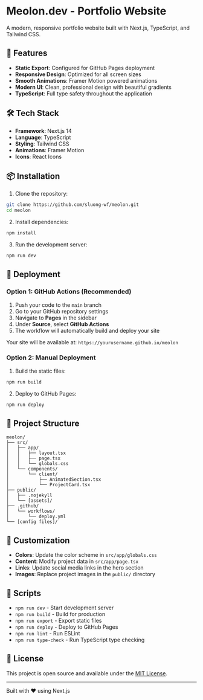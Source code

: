 # Meolon.dev - Portfolio Website

A modern, responsive portfolio website built with Next.js, TypeScript, and Tailwind CSS.

## 🚀 Features

- **Static Export**: Configured for GitHub Pages deployment
- **Responsive Design**: Optimized for all screen sizes
- **Smooth Animations**: Framer Motion powered animations
- **Modern UI**: Clean, professional design with beautiful gradients
- **TypeScript**: Full type safety throughout the application

## 🛠️ Tech Stack

- **Framework**: Next.js 14
- **Language**: TypeScript
- **Styling**: Tailwind CSS
- **Animations**: Framer Motion
- **Icons**: React Icons

## 📦 Installation

1. Clone the repository:
```bash
git clone https://github.com/sluong-wf/meolon.git
cd meolon
```

2. Install dependencies:
```bash
npm install
```

3. Run the development server:
```bash
npm run dev
```

## 🚀 Deployment

### Option 1: GitHub Actions (Recommended)

1. Push your code to the `main` branch
2. Go to your GitHub repository settings
3. Navigate to **Pages** in the sidebar
4. Under **Source**, select **GitHub Actions**
5. The workflow will automatically build and deploy your site

Your site will be available at: `https://yourusername.github.io/meolon`

### Option 2: Manual Deployment

1. Build the static files:
```bash
npm run build
```

2. Deploy to GitHub Pages:
```bash
npm run deploy
```

## 📁 Project Structure

```
meolon/
├── src/
│   ├── app/
│   │   ├── layout.tsx
│   │   ├── page.tsx
│   │   └── globals.css
│   └── components/
│       └── client/
│           ├── AnimatedSection.tsx
│           └── ProjectCard.tsx
├── public/
│   ├── .nojekyll
│   └── [assets]/
├── .github/
│   └── workflows/
│       └── deploy.yml
└── [config files]/
```

## 🎨 Customization

- **Colors**: Update the color scheme in `src/app/globals.css`
- **Content**: Modify project data in `src/app/page.tsx`
- **Links**: Update social media links in the hero section
- **Images**: Replace project images in the `public/` directory

## 📄 Scripts

- `npm run dev` - Start development server
- `npm run build` - Build for production
- `npm run export` - Export static files
- `npm run deploy` - Deploy to GitHub Pages
- `npm run lint` - Run ESLint
- `npm run type-check` - Run TypeScript type checking

## 📝 License

This project is open source and available under the [MIT License](LICENSE).

---

Built with ❤️ using Next.js
